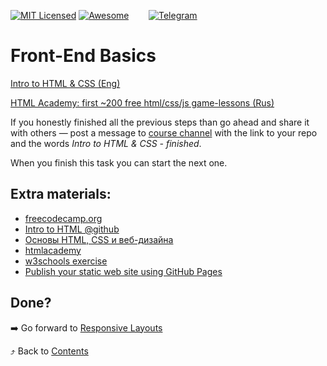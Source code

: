 [![MIT Licensed][icon-mit]][license]
[![Awesome][icon-awesome]][awesome]
&nbsp;&nbsp;&nbsp;&nbsp;&nbsp;&nbsp;
[![Telegram][icon-chat]][chat]

# Front-End Basics

[Intro to HTML & CSS (Eng)](https://www.udacity.com/course/intro-to-html-and-css--ud304)

[HTML Academy: first ~200 free html/css/js game-lessons (Rus)](https://htmlacademy.ru/)

If you honestly finished all the previous steps than go ahead and share it with
others — post a message to [course channel][chat] with the link to your repo
and the words _Intro to HTML & CSS - finished_.

When you finish this task you can start the next one.

## Extra materials:

- [freecodecamp.org](https://www.freecodecamp.org)
- [Intro to HTML @github](https://lab.github.com/githubtraining/introduction-to-html)
- [Основы HTML, CSS и веб-дизайна](https://ru.hexlet.io/courses/html)
- [htmlacademy](https://htmlacademy.ru/)
- [w3schools exercise](https://www.w3schools.com/html/exercise.asp)
- [Publish your static web site using GitHub Pages](https://lab.github.com/githubtraining/github-pages)

## Done?

➡️ Go forward to [Responsive Layouts](html-css-responsive.md)

⤴️ Back to [Contents](../contents.md)


[icon-chat]: https://img.shields.io/badge/chat-on%20telegram-blue.svg
[icon-mit]: https://img.shields.io/badge/license-MIT-blue.svg
[icon-awesome]: https://cdn.rawgit.com/sindresorhus/awesome/d7305f38d29fed78fa85652e3a63e154dd8e8829/media/badge.svg

[license]: https://github.com/Kottans/web/blob/master/LICENSE.md
[awesome]: https://github.com/sindresorhus/awesome#front-end-development
[chat]: https://t.me/joinchat/CX8EF1JmLm9IM6J6oy2U7Q
